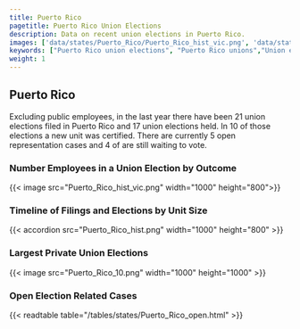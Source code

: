 ```yaml
---
title: Puerto Rico
pagetitle: Puerto Rico Union Elections
description: Data on recent union elections in Puerto Rico.
images: ['data/states/Puerto_Rico/Puerto_Rico_hist_vic.png', 'data/states/Puerto_Rico/Puerto_Rico_hist_size.png', 'data/states/Puerto_Rico/Puerto_Rico_10.png']
keywords: ["Puerto Rico union elections", "Puerto Rico unions","Union elections"]
weight: 1
---
```

##  Puerto Rico

Excluding public employees, in the last year there have been 21 union elections filed in Puerto Rico and 17 union elections held. In 10 of those elections a new unit was certified. There are currently 5 open representation cases and 4 of are still waiting to vote.

### Number Employees in a Union Election by Outcome
{{< image src="Puerto_Rico_hist_vic.png" width="1000" height="800">}}

### Timeline of Filings and Elections by Unit Size
{{< accordion src="Puerto_Rico_hist.png" width="1000" height="800" >}}

### Largest Private Union Elections
{{< image src="Puerto_Rico_10.png" width="1000" height="1000"  >}}

### Open Election Related Cases
{{< readtable table="/tables/states/Puerto_Rico_open.html" >}}

